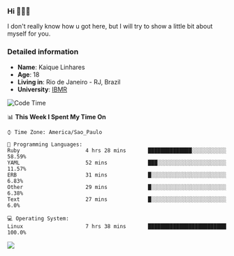 ### Hi 🙋🏽‍♂️

I don't really know how u got here, but I will try to show a little bit about myself for you.

### Detailed information

* **Name**: Kaique Linhares
* **Age**: 18
* **Living in**: Rio  de Janeiro - RJ, Brazil
* **University**: [IBMR](https://www.ibmr.br/)

<!--START_SECTION:waka-->
![Code Time](http://img.shields.io/badge/Code%20Time-319%20hrs%2038%20mins-blue)

📊 **This Week I Spent My Time On** 

```text
⌚︎ Time Zone: America/Sao_Paulo

💬 Programming Languages: 
Ruby                     4 hrs 28 mins       ██████████████░░░░░░░░░░░   58.59% 
YAML                     52 mins             ███░░░░░░░░░░░░░░░░░░░░░░   11.57% 
ERB                      31 mins             █░░░░░░░░░░░░░░░░░░░░░░░░   6.83% 
Other                    29 mins             █░░░░░░░░░░░░░░░░░░░░░░░░   6.38% 
Text                     27 mins             █░░░░░░░░░░░░░░░░░░░░░░░░   6.0%

💻 Operating System: 
Linux                    7 hrs 38 mins       █████████████████████████   100.0%

```


<!--END_SECTION:waka-->

<a href="https://www.linkedin.com/in/kaique-linhares-25a840208/"  target="_blank"><img src="https://img.shields.io/badge/-LinkedIn-%230077B5?style=for-the-badge&logo=linkedin&logoColor=white" target="_blank"></a>

